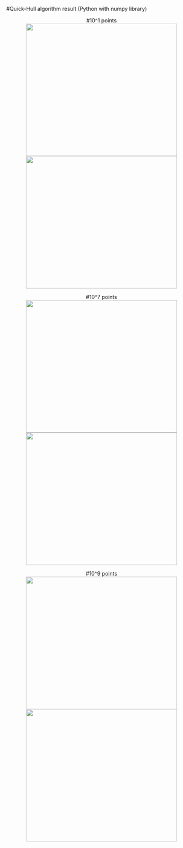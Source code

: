 #Quick-Hull algorithm result (Python with numpy library)
<p align="center">
#10^1 points<br>
<img src="https://user-images.githubusercontent.com/89365465/133928888-b9cd37c6-61c6-4ce6-8e15-b05dfcfc7354.png" width="400" height="350"/>
<img src="https://user-images.githubusercontent.com/89365465/133928891-01acfa79-f19e-4435-9759-9d0138fc4612.png" width="400" height="350"/>
</p>


<p align="center">
#10^7 points<br>
<img src="https://user-images.githubusercontent.com/89365465/133928837-9a4ec73b-f011-4639-8a83-47ce0f51d88e.png" width="400" height="350"/>
<img src="https://user-images.githubusercontent.com/89365465/133928840-18bbc73a-808c-4a11-85c8-587ef0591b29.png" width="400" height="350"/>
</p>

<p align="center">
#10^9 points<br>
<img src="https://user-images.githubusercontent.com/89365465/133928912-ab133281-4074-4823-8efc-1637af65b34f.png" width="400" height="350"/>
<img src="https://user-images.githubusercontent.com/89365465/133928914-183e322c-b1a9-447f-bb08-eb7db0c07b1e.png" width="400" height="350"/>
</p>
